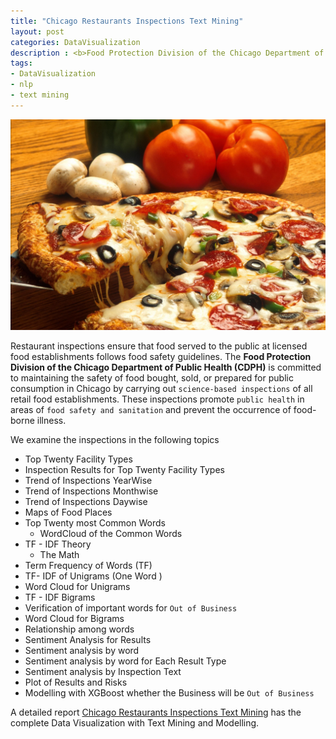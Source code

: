 ```yaml
---
title: "Chicago Restaurants Inspections Text Mining"
layout: post
categories: DataVisualization
description : <b>Food Protection Division of the Chicago Department of Public Health (CDPH)</b> inspections promote public health in areas of food safety and sanitation and prevent the occurrence of food-borne illness. We do an extensive text mining data analysis on the same...
tags:
- DataVisualization
- nlp
- text mining
---
```

<div class="img_row">
	<img class="col three" src="/img/ChicagoInspections/ChicagoInspections.jpeg">
</div>


Restaurant inspections ensure that food served to the public at licensed food establishments follows food safety guidelines. The **Food Protection Division of the Chicago Department of Public Health (CDPH)** is committed to maintaining the safety of food bought, sold, or prepared for public consumption in Chicago by carrying out `science-based inspections` of all retail food establishments. These inspections promote `public health` in areas of `food safety and sanitation` and prevent the occurrence of food-borne illness.

We examine the inspections in the following topics

* Top Twenty Facility Types                                
* Inspection Results for Top Twenty Facility Types                     
* Trend of Inspections YearWise                         
* Trend of Inspections Monthwise                       
* Trend of Inspections Daywise                        
* Maps of Food Places                          
* Top Twenty most Common Words                
  - WordCloud of the Common Words                      
* TF - IDF Theory                          
  - The Math                                
* Term Frequency of Words (TF)                       
* TF- IDF of Unigrams (One Word )                 
* Word Cloud for Unigrams                       
* TF - IDF Bigrams                             
* Verification of important words for `Out of Business`                    
* Word Cloud for Bigrams                            
* Relationship among words                            
* Sentiment Analysis for Results                       
* Sentiment analysis by word                      
* Sentiment analysis by word for Each Result Type                         
* Sentiment analysis by Inspection Text                        
* Plot of Results and Risks                          
* Modelling with XGBoost whether the Business will be `Out of Business`                


A detailed report [Chicago Restaurants Inspections Text Mining](https://www.kaggle.com/ambarish/chicagofoodinspections-textminingleafletsxgboost) has the complete Data Visualization with Text Mining and Modelling.                 

